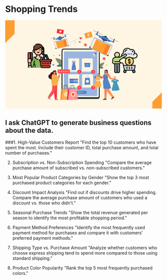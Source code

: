 # Shopping Trends
![Shopping Trends Logo](https://github.com/ctian5505/Shopping_Trends/blob/main/Online-Shopping-Trends-What-Do-Recent-Reports-Suggest-About-Online-Shopper-Behavior-Globally-3.jpg)

## I ask ChatGPT to generate business questions about the data.
###1. High-Value Customers Report
"Find the top 10 customers who have spent the most. Include their customer ID, total purchase amount, and total number of purchases."

2. Subscription vs. Non-Subscription Spending
"Compare the average purchase amount of subscribed vs. non-subscribed customers."

3. Most Popular Product Categories by Gender
"Show the top 3 most purchased product categories for each gender."

4. Discount Impact Analysis
"Find out if discounts drive higher spending. Compare the average purchase amount of customers who used a discount vs. those who didn’t."

5. Seasonal Purchase Trends
"Show the total revenue generated per season to identify the most profitable shopping period."

6. Payment Method Preferences
"Identify the most frequently used payment method for purchases and compare it with customers' preferred payment methods."

7. Shipping Type vs. Purchase Amount
"Analyze whether customers who choose express shipping tend to spend more compared to those using standard shipping."

8. Product Color Popularity
"Rank the top 5 most frequently purchased colors."
